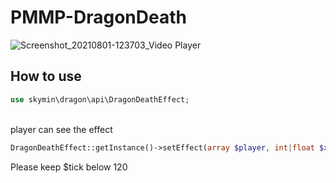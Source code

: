 # PMMP-DragonDeath

![Screenshot_20210801-123703_Video Player](https://user-images.githubusercontent.com/81374952/127758345-63496890-c2b4-4429-bdf2-edeabb77bc3e.jpg)

## How to use

```php
use skymin\dragon\api\DragonDeathEffect;
```

</br>
player can see the effect

```php
DragonDeathEffect::getInstance()->setEffect(array $player, int|float $x, int|float $y, int|float $z, Level $level, int $tick);
```

Please keep $tick below 120
